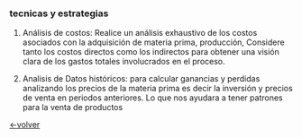 ### tecnicas y estrategias

1.	Análisis de costos: Realice un análisis exhaustivo de los costos asociados con la adquisición de materia prima, producción, Considere tanto los costos directos como los indirectos para obtener una visión clara de los gastos totales involucrados en el proceso.

2.	Analisis de Datos históricos: para calcular ganancias y perdidas analizando los precios de la materia prima es decir la inversión y precios de venta en periodos anteriores. Lo que nos ayudara a tener patrones para la venta de productos

[<-volver]( https://github.com/anyilondo/businees/blob/085bec48921db243284b2817ae46ce60c478bee5/businnes%20house.md)
